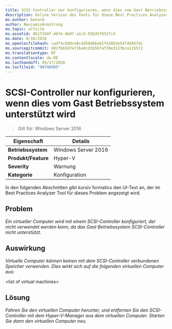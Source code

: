 ```yaml
---
title: SCSI-Controller nur konfigurieren, wenn dies vom Gast Betriebssystem unterstützt wird
description: Online Version des Texts für diese Best Practices Analyzer Regel.
ms.author: benarm
author: BenjaminArmstrong
ms.topic: article
ms.assetid: 861f194f-467e-4b07-a1c5-55b35f6327c4
ms.date: 8/16/2016
ms.openlocfilehash: cadf4c0d0ce8cdd50d66a61f428b3e547dd457dc
ms.sourcegitcommit: dd1fbb5d7e71ba8cd1b5bfaf38e3123bca115572
ms.translationtype: MT
ms.contentlocale: de-DE
ms.lasthandoff: 09/17/2020
ms.locfileid: "90746995"
---
```

# <a name="configure-scsi-controllers-only-when-supported-by-the-guest-operating-system"></a>SCSI-Controller nur konfigurieren, wenn dies vom Gast Betriebssystem unterstützt wird

>Gilt für: Windows Server 2016



|Eigenschaft|Details|
|-|-|
|**Betriebssystem**|Windows Server 2016|
|**Produkt/Feature**|Hyper-V|
|**Severity**|Warnung|
|**Kategorie**|Konfiguration|

In den folgenden Abschnitten gibt kursiv formatics den UI-Text an, der im Best Practices Analyzer Tool für dieses Problem angezeigt wird.

## <a name="issue"></a>Problem

*Ein virtueller Computer wird mit einem SCSI-Controller konfiguriert, der nicht verwendet werden kann, da das Gast Betriebssystem SCSI-Controller nicht unterstützt.*

## <a name="impact"></a>Auswirkung

*Virtuelle Computer können keinen mit dem SCSI-Controller verbundenen Speicher verwenden. Dies wirkt sich auf die folgenden virtuellen Computer aus:*

\<list of virtual machines>

## <a name="resolution"></a>Lösung

*Fahren Sie den virtuellen Computer herunter, und entfernen Sie den SCSI-Controller mit dem Hyper-V-Manager aus dem virtuellen Computer. Starten Sie dann den virtuellen Computer neu.*



